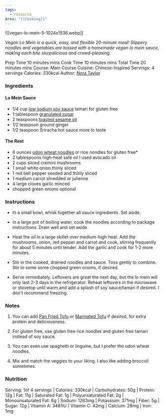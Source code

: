 ```yaml
---
tags:
  - resource
Area: "[[Cooking]]"
---
```


![[vegan-lo-mein-5-1024x1536.webp]]

_Vegan Lo Mein is a quick, easy, and flexible 20-minute meal! Slippery noodles and vegetables are tossed with a homemade vegan lo mein sauce, making each bite slurpalicious and crowd-pleasing._

Prep Time 10 minutes mins
Cook Time 10 minutes mins
Total Time 20 minutes mins
Course: Main Course
Cuisine: Chinese-Inspired
Servings: 4 servings
Calories: 330kcal
Author: [Nora Taylor](https://www.noracooks.com/about/)

### Ingredients

#### Lo Mein Sauce

- 1/4 cup [low sodium soy sauce](https://amzn.to/2EPiAGY) tamari for gluten free
- 1 tablespoon [granulated sugar](https://amzn.to/2LfRABt)
- 2 teaspoons [toasted sesame oil](https://amzn.to/3HV2KKp)
- 1/2 teaspoon ground ginger
- 1/2 teaspoon Sriracha hot sauce more to taste

#### The Rest

- 8 ounces [udon wheat noodles](https://amzn.to/42WZjfW) or rice noodles for gluten free*
- 2 tablespoons high-heat safe oil I used avocado oil
- 2 cups sliced cremini mushrooms
- 1 small white onion thinly sliced
- 1 red bell pepper seeded and thinly sliced
- 1 medium carrot shredded or julienne
- 4 large cloves garlic minced
- chopped green onions optional

### Instructions

- In a small bowl, whisk together all sauce ingredients. Set aside.
    
- In a large pot of boiling water, cook the noodles according to package instructions. Drain well and set aside.
    
- Heat the oil in a large skillet over medium-high heat. Add the mushrooms, onion, red pepper and carrot and cook, stirring frequently for about 5 minutes until tender. Add the garlic and cook for 1-2 more minutes.
    
- Stir in the cooked, drained noodles and sauce. Toss gently to combine. Stir in some some chopped green onions, if desired.
    
- Serve immediately. Leftovers are great the next day, but the lo mein will only last 2-3 days in the refrigerator. Reheat leftovers in the microwave or stovetop until warm and add a splash of soy sauce/tamari if desired. I don't recommend freezing.
    

### Notes

1. You can add [Pan Fried Tofu](https://www.noracooks.com/fried-tofu/) or [Marinated Tofu](https://www.noracooks.com/marinated-tofu/) if desired, for extra protein and deliciousness.
    
2. For gluten free, use gluten free rice noodles and gluten free tamari instead of soy sauce.
    
3. You can even use spaghetti or linguine, but I prefer the udon wheat noodles.
    
4. Mix and match the veggies to your liking. I also like adding broccoli sometimes.
    

### Nutrition

Serving: 1of 4 servings | Calories: 330kcal | Carbohydrates: 50g | Protein: 12g | Fat: 11g | Saturated Fat: 1g | Polyunsaturated Fat: 2g | Monounsaturated Fat: 6g | Sodium: 1283mg | Potassium: 371mg | Fiber: 5g | Sugar: 12g | Vitamin A: 3481IU | Vitamin C: 42mg | Calcium: 28mg | Iron: 1mg